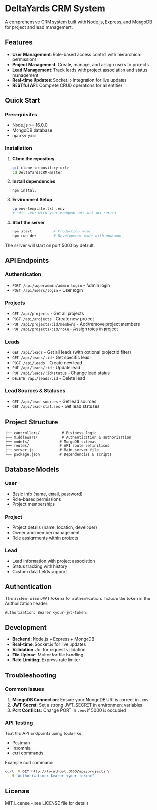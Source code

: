 # DeltaYards CRM System

A comprehensive CRM system built with Node.js, Express, and MongoDB for project and lead management.

## Features

- **User Management**: Role-based access control with hierarchical permissions
- **Project Management**: Create, manage, and assign users to projects
- **Lead Management**: Track leads with project association and status management
- **Real-time Updates**: Socket.io integration for live updates
- **RESTful API**: Complete CRUD operations for all entities

## Quick Start

### Prerequisites
- Node.js >= 16.0.0
- MongoDB database
- npm or yarn

### Installation

1. **Clone the repository**
   ```bash
   git clone <repository-url>
   cd DeltaYardsCRM-master
   ```

2. **Install dependencies**
   ```bash
   npm install
   ```

3. **Environment Setup**
   ```bash
   cp env-template.txt .env
   # Edit .env with your MongoDB URI and JWT secret
   ```

4. **Start the server**
   ```bash
   npm start          # Production mode
   npm run dev        # Development mode with nodemon
   ```

The server will start on port 5000 by default.

## API Endpoints

### Authentication
- `POST /api/superadmin/admin-login` - Admin login
- `POST /api/users/login` - User login

### Projects
- `GET /api/projects` - Get all projects
- `POST /api/projects` - Create new project
- `PUT /api/projects/:id/members` - Add/remove project members
- `PUT /api/projects/:id/role` - Assign roles in project

### Leads
- `GET /api/leads` - Get all leads (with optional projectId filter)
- `GET /api/leads/:id` - Get specific lead
- `POST /api/leads` - Create new lead
- `PUT /api/leads/:id` - Update lead
- `PUT /api/leads/:id/status` - Change lead status
- `DELETE /api/leads/:id` - Delete lead

### Lead Sources & Statuses
- `GET /api/lead-sources` - Get lead sources
- `GET /api/lead-statuses` - Get lead statuses

## Project Structure

```
├── controllers/          # Business logic
├── middleware/           # Authentication & authorization
├── models/              # MongoDB schemas
├── routes/              # API route definitions
├── server.js            # Main server file
└── package.json         # Dependencies & scripts
```

## Database Models

### User
- Basic info (name, email, password)
- Role-based permissions
- Project memberships

### Project
- Project details (name, location, developer)
- Owner and member management
- Role assignments within projects

### Lead
- Lead information with project association
- Status tracking with history
- Custom data fields support

## Authentication

The system uses JWT tokens for authentication. Include the token in the Authorization header:

```
Authorization: Bearer <your-jwt-token>
```

## Development

- **Backend**: Node.js + Express + MongoDB
- **Real-time**: Socket.io for live updates
- **Validation**: Joi for request validation
- **File Upload**: Multer for file handling
- **Rate Limiting**: Express rate limiter

## Troubleshooting

### Common Issues

1. **MongoDB Connection**: Ensure your MongoDB URI is correct in `.env`
2. **JWT Secret**: Set a strong JWT_SECRET in environment variables
3. **Port Conflicts**: Change PORT in `.env` if 5000 is occupied

### API Testing

Test the API endpoints using tools like:
- Postman
- Insomnia
- curl commands

Example curl command:
```bash
curl -X GET http://localhost:5000/api/projects \
  -H "Authorization: Bearer <your-token>"
```

## License

MIT License - see LICENSE file for details